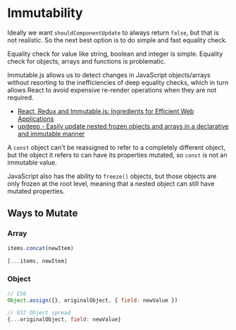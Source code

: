 # Immutability

Ideally we want `shouldComponentUpdate` to always return `false`, but that is not realistic. So the next best option is to do simple and fast equality check.

Equality check for value like string, boolean and integer is simple. Equality check for objects, arrays and functions is problematic.

Immutable.js allows us to detect changes in JavaScript objects/arrays without resorting to the inefficiencies of deep equality checks, which in turn allows React to avoid expensive re-render operations when they are not required.

* [React, Redux and Immutable.js: Ingredients for Efficient Web Applications](https://www.toptal.com/react/react-redux-and-immutablejs)
* [updeep - Easily update nested frozen objects and arrays in a declarative and immutable manner](https://github.com/substantial/updeep)

A `const` object can't be reassigned to refer to a completely different object, but the object it refers to can have its properties mutated, so `const` is not an immutable value.

JavaScript also has the ability to `freeze()` objects, but those objects are only frozen at the root level, meaning that a nested object can still have mutated properties.

## Ways to Mutate

### Array

```js
items.concat(newItem)

[...items, newItem]
```

### Object

```js
// ES6
Object.assign({}, originalObject, { field: newValue })

// ES7 Object spread
{...originalObject, field: newValue}
```